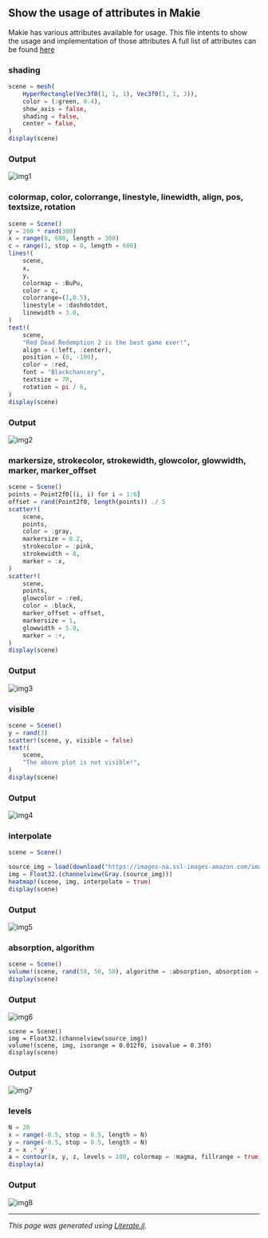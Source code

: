 ## Show the usage of attributes in Makie
Makie has various attributes available for usage. This file intents to show the usage and implementation of those attributes
A full list of attributes can be found [here](http://makie.juliaplots.org/dev/plot-attributes.html#List-of-attributes-1)


### shading

```julia
scene = mesh(
    HyperRectangle(Vec3f0(1, 1, 1), Vec3f0(1, 1, 3)),
    color = (:green, 0.4),
    show_axis = false,
    shading = false,
    center = false,
)
display(scene)
```

### Output
![img1](https://github.com/Akshat-mehrotra/codein/blob/master/JULIA/Makie%20attributes/image/p1.png)


### colormap, color, colorrange, linestyle, linewidth, align, pos, textsize, rotation

```julia
scene = Scene()
y = 200 * rand(300)
x = range(0, 600, length = 300)
c = range(1, stop = 0, length = 600)
lines!(
    scene,
    x,
    y,
    colormap = :BuPu,
    color = c,
    colorrange=(1,0.5),
    linestyle = :dashdotdot,
    linewidth = 3.0,
)
text!(
    scene,
    "Red Dead Redemption 2 is the best game ever!",
    align = (:left, :center),
    position = (0, -100),
    color = :red,
    font = "Blackchancery",
    textsize = 70,
    rotation = pi / 6,
)
display(scene)
```

### Output
![img2](https://github.com/Akshat-mehrotra/codein/blob/master/JULIA/Makie%20attributes/image/p2.png)


### markersize, strokecolor, strokewidth, glowcolor, glowwidth, marker, marker_offset

```julia
scene = Scene()
points = Point2f0[(i, i) for i = 1:6]
offset = rand(Point2f0, length(points)) ./ 5
scatter!(
    scene,
    points,
    color = :gray,
    markersize = 0.2,
    strokecolor = :pink,
    strokewidth = 8,
    marker = :x,
)
scatter!(
    scene,
    points,
    glowcolor = :red,
    color = :black,
    marker_offset = offset,
    markersize = 1,
    glowwidth = 5.0,
    marker = :+,
)
display(scene)
```

### Output
![img3](https://github.com/Akshat-mehrotra/codein/blob/master/JULIA/Makie%20attributes/image/p3.png)


### visible

```julia
scene = Scene()
y = rand(3)
scatter!(scene, y, visible = false)
text!(
    scene,
    "The above plot is not visible!",
)
display(scene)
```

### Output
![img4](https://github.com/Akshat-mehrotra/codein/blob/master/JULIA/Makie%20attributes/image/p4.png)


### interpolate

```julia
scene = Scene()

source_img = load(download("https://images-na.ssl-images-amazon.com/images/I/41OEdd1En8L._SX322_BO1,204,203,200_.jpg"))
img = Float32.(channelview(Gray.(source_img)))
heatmap!(scene, img, interpolate = true)
display(scene)
```

### Output
![img5](https://github.com/Akshat-mehrotra/codein/blob/master/JULIA/Makie%20attributes/image/p5.png)


### absorption, algorithm

```julia
scene = Scene()
volume!(scene, rand(50, 50, 50), algorithm = :absorption, absorption = 7.0f0)
display(scene)
```

### Output
![img6](https://github.com/Akshat-mehrotra/codein/blob/master/JULIA/Makie%20attributes/image/p6.png)


```juila
scene = Scene()
img = Float32.(channelview(source_img))
volume!(scene, img, isorange = 0.012f0, isovalue = 0.3f0)
display(scene)
```

### Output
![img7](https://github.com/Akshat-mehrotra/codein/blob/master/JULIA/Makie%20attributes/image/p7.png)


### levels

```julia
N = 20
x = range(-0.5, stop = 0.5, length = N)
y = range(-0.5, stop = 0.5, length = N)
z = x .* y'
a = contour(x, y, z, levels = 100, colormap = :magma, fillrange = true)
display(a)
```

### Output
![img8](https://github.com/Akshat-mehrotra/codein/blob/master/JULIA/Makie%20attributes/image/p8.png)


---

*This page was generated using [Literate.jl](https://github.com/fredrikekre/Literate.jl).*

